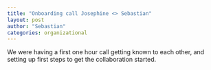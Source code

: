 ```yaml
---
title: "Onboarding call Josephine <> Sebastian"
layout: post
author: "Sebastian"
categories: organizational
---
```


We were having a first one hour call getting known to each other, and setting up first steps to get the collaboration started.
